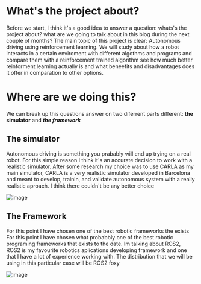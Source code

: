 # What's the project about?
Before we start, I think it's a good idea to answer a question: whats's the project about? what are we going to talk about in this blog during the next couple of months? 
The main topic of this project is clear: Autonomous 
driving using reinforcement learning. We will study about how a robot interacts in a certain enviroment with different algothms and programs and compare them with a reinforcement trained algorithm see how much better reinforment learning actually is and what beneefits and disadvantages does it offer in comparation to other options.

# Where are we doing this?

We can break up this questions answer on two diferrent parts different: **the simulator** and ***the framework***

## The simulator
Autonomous driving is something you prabably will end up trying on a real robot. For this simple reason I think it's an accurate decision to work with a realistic simulator. After some research my choice was to use CARLA as my main simulator, CARLA is a very realistic simulator developed in Barcelona and meant to develop, trainin, and validate autonomous system with a really realistic aproach. I think there couldn't be any better choice

![image](https://user-images.githubusercontent.com/78978326/201485617-0b6a7a79-91db-44c2-bd7d-68df078e777e.png)

## The Framework
For this point I have chosen one of the best robotic frameworks the exists
For this point I have chosen what probabbly one of the best robotic programing frameworks that exists to the date. Im talking about ROS2, ROS2 is  my favourite robotics aplications developing framework and one that I have a lot of experience working with. The distribution that we will be using in this particular case will be ROS2 foxy

![image](https://user-images.githubusercontent.com/78978326/201485786-7becfe35-36f9-4a0f-badd-5a94aa17223b.png)


